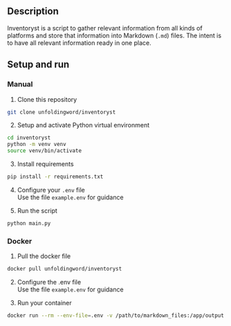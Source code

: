 ## Description
Inventoryst is a script to gather relevant information from all kinds of platforms and store that information into Markdown (`.md`) files.
The intent is to have all relevant information ready in one place. 

## Setup and run
### Manual
1) Clone this repository
```bash
git clone unfoldingword/inventoryst
```

2) Setup and activate Python virtual environment
```bash
cd inventoryst
python -m venv venv
source venv/bin/activate
```

3) Install requirements
```bash
pip install -r requirements.txt
```

4) Configure your `.env` file\
Use the file `example.env` for guidance

5) Run the script
```bash
python main.py
```

### Docker
1) Pull the docker file
```bash
docker pull unfoldingword/inventoryst
```

2) Configure the .env file\
Use the file `example.env` for guidance

3) Run your container
```bash
docker run --rm --env-file=.env -v /path/to/markdown_files:/app/output unfoldingword/inventoryst
```